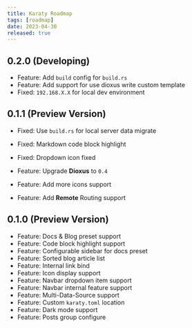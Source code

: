 ```yaml
---
title: Karaty Roadmap
tags: [roadmap]
date: 2023-04-30
released: true
---
```


## 0.2.0 (Developing)

- Feature: Add `build` config for `build.rs`
- Feature: Add support for use dioxus write custom template
- Fixed: `192.168.X.X` for local dev environment

## 0.1.1 (Preview Version)

- Fixed: Use `build.rs` for local server data migrate
- Fixed: Markdown code block highlight
- Fixed: Dropdown icon fixed

- Feature: Upgrade **Dioxus** to `0.4`
- Feature: Add more icons support
- Feature: Add **Remote** Routing support

## 0.1.0 (Preview Version)

- Feature: Docs & Blog preset support
- Feature: Code block highlight support
- Feature: Configurable sidebar for docs preset
- Feature: Sorted blog article list
- Feature: Internal link bind
- Feature: Icon display support
- Feature: Navbar dropdown item support
- Feature: Navbar internal feature support
- Feature: Multi-Data-Source support
- Feature: Custom `karaty.toml` location
- Feature: Dark mode support
- Feature: Posts group configure
